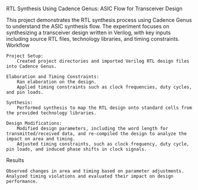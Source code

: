 RTL Synthesis Using Cadence Genus: ASIC Flow for Transceiver Design

This project demonstrates the RTL synthesis process using Cadence Genus to understand the ASIC synthesis flow. The experiment focuses on synthesizing a transceiver design written in Verilog, with key inputs including source RTL files, technology libraries, and timing constraints.
Workflow

    Project Setup:
        Created project directories and imported Verilog RTL design files into Cadence Genus.

    Elaboration and Timing Constraints:
        Ran elaboration on the design.
        Applied timing constraints such as clock frequencies, duty cycles, and pin loads.

    Synthesis:
        Performed synthesis to map the RTL design onto standard cells from the provided technology libraries.

    Design Modifications:
        Modified design parameters, including the word length for transmitted/received data, and re-compiled the design to analyze the impact on area and timing.
        Adjusted timing constraints, such as clock frequency, duty cycle, pin loads, and induced phase shifts in clock signals.

Results

    Observed changes in area and timing based on parameter adjustments.
    Analyzed timing violations and evaluated their impact on design performance.

